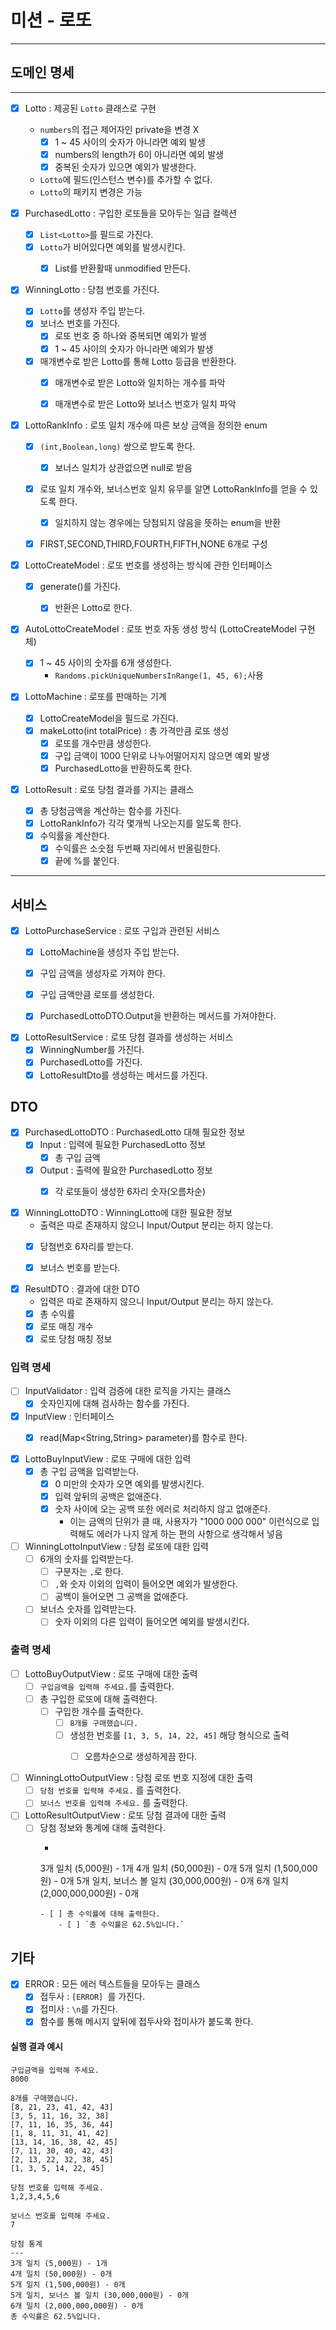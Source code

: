 # 미션 - 로또

---

## 도메인 명세
---

- [x] Lotto : 제공된 `Lotto` 클래스로 구현
    - `numbers`의 접근 제어자인 private을 변경 X
        - [x] 1 ~ 45 사이의 숫자가 아니라면 예외 발생
        - [x] numbers의 length가 6이 아니라면 예외 발생
        - [x] 중복된 숫자가 있으면 예외가 발생한다.
    - `Lotto`에 필드(인스턴스 변수)를 추가할 수 없다.
    - `Lotto`의 패키지 변경은 가능


- [x] PurchasedLotto : 구입한 로또들을 모아두는 일급 컬렉션
    - [x] `List<Lotto>`를 필드로 가진다.
    - [x] `Lotto`가 비어있다면 예외를 발생시킨다.
        - [x] List<Lotto>를 반환활때 unmodified 만든다.


- [x] WinningLotto : 당첨 번호를 가진다.
    - [x] `Lotto`를 생성자 주입 받는다.
    - [x] 보너스 번호를 가진다.
        - [x] 로또 번호 중 하나와 중복되면 예외가 발생
        - [x] 1 ~ 45 사이의 숫자가 아니라면 예외가 발생
    - [x] 매개변수로 받은 Lotto를 통해 Lotto 등급을 반환한다.
        - [x] 매개변수로 받은 Lotto와 일치하는 개수를 파악
        - [x] 매개변수로 받은 Lotto와 보너스 번호가 일치 파악


- [x] LottoRankInfo : 로또 일치 개수에 따른 보상 금액을 정의한 enum
    - [x] `(int,Boolean,long)` 쌍으로 받도록 한다.
        - [x] 보너스 일치가 상관없으면 null로 받음
    - [x] 로또 일치 개수와, 보너스번호 일치 유무를 알면 LottoRankInfo를 얻을 수 있도록 한다.
        - [x] 일치하지 않는 경우에는 당첨되지 않음을 뜻하는 enum을 반환
    - [x] FIRST,SECOND,THIRD,FOURTH,FIFTH,NONE 6개로 구성


- [x] LottoCreateModel : 로또 번호를 생성하는 방식에 관한 인터페이스
    - [x] generate()를 가진다.
        - [x] 반환은 Lotto로 한다.


- [x] AutoLottoCreateModel : 로또 번호 자동 생성 방식 (LottoCreateModel 구현체)
    - [x] 1 ~ 45 사이의 숫자를 6개 생성한다.
        - `Randoms.pickUniqueNumbersInRange(1, 45, 6);`사용

- [x] LottoMachine : 로또를 판매하는 기계
    - [x] LottoCreateModel을 필드로 가진다.
    - [x] makeLotto(int totalPrice) : 총 가격만큼 로또 생성
        - [x] 로또를 개수만큼 생성한다.
        - [x] 구입 금액이 1000 단위로 나누어떨어지지 않으면 예외 발생
        - [x] PurchasedLotto을 반환하도록 한다.

- [x] LottoResult : 로또 당첨 결과를 가지는 클래스
    - [x] 총 당첨금액을 계산하는 함수를 가진다.
    - [x] LottoRankInfo가 각각 몇개씩 나오는지를 알도록 한다.
    - [x] 수익률을 계산한다.
        - [x] 수익률은 소숫점 두번째 자리에서 반올림한다.
        - [x] 끝에 %를 붙인다.

---

## 서비스

- [x] LottoPurchaseService : 로또 구입과 관련된 서비스
    - [x] LottoMachine을 생성자 주입 받는다.
    - [x] 구입 금액을 생성자로 가져야 한다.
    - [x] 구입 금액만큼 로또를 생성한다.
    - [x] PurchasedLottoDTO.Output을 반환하는 메서드를 가져야한다.


- [x] LottoResultService : 로또 당첨 결과를 생성하는 서비스
    - [x] WinningNumber를 가진다.
    - [x] PurchasedLotto를 가진다.
    - [x] LottoResultDto를 생성하는 메서드를 가진다.

## DTO

- [x] PurchasedLottoDTO : PurchasedLotto 대해 필요한 정보
    - [x] Input : 입력에 필요한 PurchasedLotto 정보
        - [x] 총 구입 금액
    - [x] Output : 출력에 필요한 PurchasedLotto 정보
        - [x] 각 로또들이 생성한 6자리 숫자(오름차순)


- [x] WinningLottoDTO : WinningLotto에 대한 필요한 정보
    - 출력은 따로 존재하지 않으니 Input/Output 분리는 하지 않는다.
    - [x] 당첨번호 6자리를 받는다.
    - [x] 보너스 번호를 받는다.


- [x] ResultDTO : 결과에 대한 DTO
    - 입력은 따로 존재하지 않으니 Input/Output 분리는 하지 않는다.
    - [x] 총 수익률
    - [x] 로또 매칭 개수
    - [x] 로또 당첨 매칭 정보

### 입력 명세

- [ ] InputValidator : 입력 검증에 대한 로직을 가지는 클래스
    - [x] 숫자인지에 대해 검사하는 함수를 가진다.
- [x] InputView : 인터페이스
    - [x] read(Map<String,String> parameter)를 함수로 한다.


- [x] LottoBuyInputView : 로또 구매에 대한 입력
    - [x] 총 구입 금액을 입력받는다.
        - [x] 0 미만의 숫자가 오면 예외를 발생시킨다.
        - [x] 입력 앞뒤의 공백은 없애준다.
        - [x] 숫자 사이에 오는 공백 또한 에러로 처리하지 않고 없애준다.
            - 이는 금액의 단위가 클 때, 사용자가 "1000 000 000" 이런식으로 입력해도 에러가 나지 않게 하는 편의 사항으로 생각해서 넣음


- [ ] WinningLottoInputView : 당첨 로또에 대한 입력
    - [ ] 6개의 숫자를 입력받는다.
        - [ ] 구분자는 `,`로 한다.
        - [ ] `,`와 숫자 이외의 입력이 들어오면 예외가 발생한다.
        - [ ] 공백이 들어오면 그 공백을 없애준다.
    - [ ] 보너스 숫자를 입력받는다.
        - [ ] 숫자 이외의 다른 입력이 들어오면 예외를 발생시킨다.

### 출력 명세

- [ ] LottoBuyOutputView : 로또 구매에 대한 출력
    - [ ] `구입금액을 입력해 주세요.`를 출력한다.
    - [ ] 총 구입한 로또에 대해 출력한다.
        - [ ] 구입한 개수를 출력한다.
            - [ ] `8개를 구매했습니다.`
            - [ ] 생성한 번호를 `[1, 3, 5, 14, 22, 45]` 해당 형식으로 출력
                - [ ] 오름차순으로 생성하게끔 한다.


- [ ] WinningLottoOutputView : 당첨 로또 번호 지정에 대한 출력
    - [ ] `당첨 번호를 입력해 주세요.` 를 출력한다.
    - [ ] `보너스 번호를 입력해 주세요.` 를 출력한다.

- [ ] LottoResultOutputView : 로또 당첨 결과에 대한 출력
    - [ ] 당첨 정보와 통계에 대해 출력한다.
        - ```
      3개 일치 (5,000원) - 1개
      4개 일치 (50,000원) - 0개
      5개 일치 (1,500,000원) - 0개
      5개 일치, 보너스 볼 일치 (30,000,000원) - 0개
      6개 일치 (2,000,000,000원) - 0개
        ```
        - [ ] 총 수익률에 대해 출력한다.
            - [ ] `총 수익률은 62.5%입니다.`

## 기타

- [x] ERROR : 모든 에러 텍스트들을 모아두는 클래스
    - [x] 접두사 : `[ERROR] `를 가진다.
    - [x] 접미사 : `\n`를 가진다.
    - [x] 함수를 통해 메시지 앞뒤에 접두사와 접미사가 붙도록 한다.

#### 실행 결과 예시

```
구입금액을 입력해 주세요.
8000

8개를 구매했습니다.
[8, 21, 23, 41, 42, 43] 
[3, 5, 11, 16, 32, 38] 
[7, 11, 16, 35, 36, 44] 
[1, 8, 11, 31, 41, 42] 
[13, 14, 16, 38, 42, 45] 
[7, 11, 30, 40, 42, 43] 
[2, 13, 22, 32, 38, 45] 
[1, 3, 5, 14, 22, 45]

당첨 번호를 입력해 주세요.
1,2,3,4,5,6

보너스 번호를 입력해 주세요.
7

당첨 통계
---
3개 일치 (5,000원) - 1개
4개 일치 (50,000원) - 0개
5개 일치 (1,500,000원) - 0개
5개 일치, 보너스 볼 일치 (30,000,000원) - 0개
6개 일치 (2,000,000,000원) - 0개
총 수익률은 62.5%입니다.
```